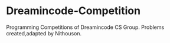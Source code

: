 # Dreamincode-Competition
Programming Competitions of Dreamincode CS Group. Problems created,adapted by Nithouson.
